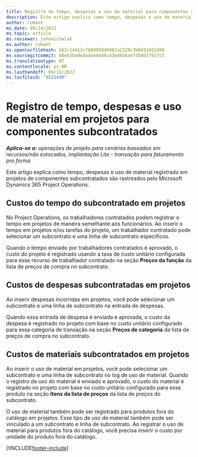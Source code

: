 ```yaml
---
title: Registro de tempo, despesas e uso de material para componentes subcontratados
description: Este artigo explica como tempo, despesas e uso de material registrado em projetos de componentes subcontratados são rastreados pelo Microsoft Dynamics 365 Project Operations.
author: rumant
ms.date: 09/14/2022
ms.topic: article
ms.reviewer: johnmichalak
ms.author: rumant
ms.openlocfilehash: b82c14412cfb0405040902a2329c3b6692422d89
ms.sourcegitcommit: 08eb3be9eda44e9446c43ed9b6aefd58d77927c5
ms.translationtype: HT
ms.contentlocale: pt-BR
ms.lasthandoff: 09/15/2022
ms.locfileid: "9522499"
---
```

# <a name="recording-time-expenses-and-material-usage-on-projects-for-subcontracted-components"></a>Registro de tempo, despesas e uso de material em projetos para componentes subcontratados

_**Aplica-se a:** operações de projeto para cenários baseados em recursos/não estocados, implantação Lite - transação para faturamento pro forma_

Este artigo explica como tempo, despesas e uso de material registrado em projetos de componentes subcontratados são rastreados pelo Microsoft Dynamics 365 Project Operations.

## <a name="costing-for-subcontractor-time-on-projects"></a>Custos do tempo do subcontratado em projetos
No Project Operations, os trabalhadores contratados podem registrar o tempo em projetos de maneira semelhante aos funcionários. Ao inserir o tempo em projetos e/ou tarefas do projeto, um trabalhador contratado pode selecionar um subcontrato e uma linha de subcontrato específicos.

Quando o tempo enviado por trabalhadores contratados é aprovado, o custo do projeto é registrado usando a taxa de custo unitário configurada para esse recurso de trabalhador contratado na seção **Preços da função** da lista de preços de compra no subcontrato.

## <a name="costing-for-subcontracted-expenses-on-projects"></a>Custos de despesas subcontratadas em projetos
Ao inserir despesas incorridas em projetos, você pode selecionar um subcontrato e uma linha de subcontrato na entrada de despesas. 

Quando essa entrada de despesa é enviada e aprovada, o custo da despesa é registrado no projeto com base no custo unitário configurado para essa categoria de transação na seção **Preços de categoria** da lista de preços de compra no subcontrato.

## <a name="costing-for-subcontracted-materials-on-projects"></a>Custos de materiais subcontratados em projetos
Ao inserir o uso de material em projetos, você pode selecionar um subcontrato e uma linha de subcontrato no log de uso de material. Quando o registro de uso do material é enviado e aprovado, o custo do material é registrado no projeto com base no custo unitário configurado para esse produto na seção **Itens da lista de preços** da lista de preços do subcontrato.

O uso de material também pode ser registrado para produtos fora do catálogo em projetos. Esse tipo de uso de material também pode ser vinculado a um subcontrato e linha de subcontrato. Ao registrar o uso de material para produtos fora do catálogo, você precisa inserir o custo por unidade do produto fora do catálogo. 


[!INCLUDE[footer-include](../../includes/footer-banner.md)]
